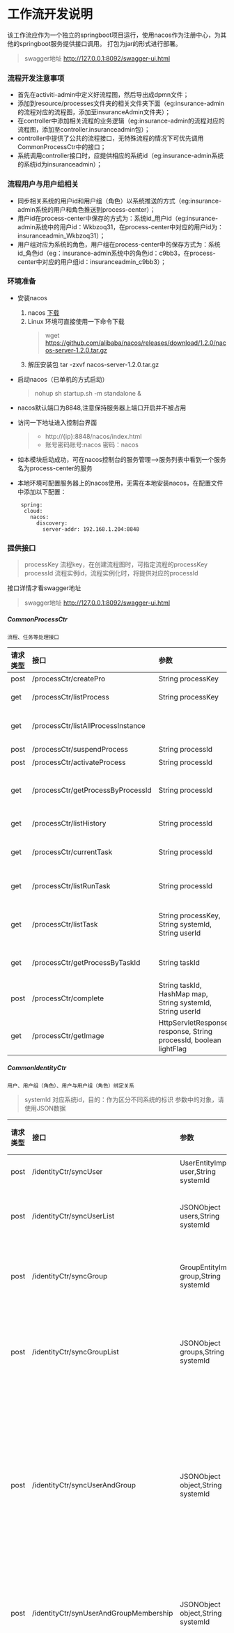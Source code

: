 # 工作流开发说明
   该工作流应作为一个独立的springboot项目运行，使用nacos作为注册中心，为其他的springboot服务提供接口调用。
   打包为jar的形式进行部署。
   > swagger地址 http://127.0.0.1:8092/swagger-ui.html

### 流程开发注意事项
* 首先在activiti-admin中定义好流程图，然后导出成dpmn文件；
* 添加到resource/processes文件夹的相关文件夹下面（eg:insurance-admin的流程对应的流程图，添加至insuranceAdmin文件夹）；
* 在controller中添加相关流程的业务逻辑（eg:insurance-admin的流程对应的流程图，添加至controller.insuranceadmin包）；
* controller中提供了公共的流程接口，无特殊流程的情况下可优先调用CommonProcessCtr中的接口；
* 系统调用controller接口时，应提供相应的系统id（eg:insurance-admin系统的系统id为insuranceadmin）；

### 流程用户与用户组相关
* 同步相关系统的用户id和用户组（角色）以系统推送的方式（eg:insurance-admin系统的用户和角色推送到process-center）；
* 用户id在process-center中保存的方式为：系统id_用户id（eg:insurance-admin系统中的用户id：Wkbzoq31，在process-center中对应的用户id为：insuranceadmin_Wkbzoq31）；
* 用户组对应为系统的角色，用户组在process-center中的保存方式为：系统id_角色id（eg：insurance-admin系统中的角色id：c9bb3，在process-center中对应的用户组id：insuranceadmin_c9bb3）；

### 环境准备
  * 安装nacos
    1. nacos [下载](https://github.com/alibaba/nacos/releases/download/1.2.0/nacos-server-1.2.0.tar.gz)
    2. Linux 环境可直接使用一下命令下载 
        > wget https://github.com/alibaba/nacos/releases/download/1.2.0/nacos-server-1.2.0.tar.gz 
    3. 解压安装包  tar  -zxvf nacos-server-1.2.0.tar.gz
  * 启动nacos（已单机的方式启动） 
       >  nohup sh startup.sh -m standalone &
  * nacos默认端口为8848,注意保持服务器上端口开启并不被占用
  * 访问一下地址进入控制台界面
       > * http://{ip}:8848/nacos/index.html 
       > * 账号密码账号:nacos 密码：nacos
  * 如本模块启动成功，可在nacos控制台的服务管理-->服务列表中看到一个服务名为process-center的服务
  * 本地环境可配置服务器上的nacos使用，无需在本地安装nacos，在配置文件中添加以下配置：
    
         spring:
          cloud:
            nacos:
              discovery:
                server-addr: 192.168.1.204:8848
  
### 提供接口
   > processKey 流程key，在创建流程图时，可指定流程的processKey
   > processId 流程实例id，流程实例化时，将提供对应的processId
   
   接口详情才看swagger地址
   > swagger地址 http://127.0.0.1:8092/swagger-ui.html
##### CommonProcessCtr
    流程、任务等处理接口
 | 请求类型 | 接口 | 参数 | 返回值| 描述 |
 | :--- | :---- | :---- | :----: | :----: |
 | post |/processCtr/createPro | String processKey | 流程实例id String | 创建流程 |
 | get |/processCtr/listProcess | String processKey | 流程实例列表 List<ExecutionEntityImpl> | 查找流程实例列表 |
 | get |/processCtr/listAllProcessInstance |  | 流程实例列表 List<ExecutionEntityImpl> | 获取所有正在运行的流程实例 |
 | post |/processCtr/suspendProcess | String processId |  | 挂起流程 |
 | post |/processCtr/activateProcess | String processId |  | 启动流程 |
 | get |/processCtr/getProcessByProcessId | String processId | 流程实例 ExecutionEntityImpl  | 通过processId获取流程实例 |
 | get |/processCtr/listHistory | String processId | 流程历史记录 List<HistoricActivityInstance> | 获取流程的历史记录 | 
 | get |/processCtr/currentTask | String processId | 任务 TaskEntityImlp | 流程实例所在节点--返回单个节点 |
 | get |/processCtr/listRunTask | String processId | 任务列表 List<TaskEntityImlp> | 流程实例所在节点--返回个多节点 |
 | get |/processCtr/listTask | String processKey, String systemId, String userId | 任务列表 List<TaskEntityImlp> | 获取当前用户在processkey流程中任务 |
 | get |/processCtr/getProcessByTaskId | String taskId | 流程实例 ExecutionEntityImpl | 通过任务id获取流程实例 |
 | post |/processCtr/complete | String taskId, HashMap map, String systemId, String userId | 下一个任务Id String | 完成一个任务 |
 | get |/processCtr/getImage | HttpServletResponse response, String processId, boolean lightFlag |  | 获取流程图 |

##### CommonIdentityCtr
    用户、用户组（角色）、用户与用户组（角色）绑定关系
   > systemId 对应系统id，目的：作为区分不同系统的标识
   > 参数中的对象，请使用JSON数据 
   
| 请求类型 | 接口 | 参数 | 返回值| 描述 |
| :--- | :---- | :---- | :----: | :----: |
| post |/identityCtr/syncUser | UserEntityImpl user,String systemId |  | 同步用户信息 |
| post |/identityCtr/syncUserList | JSONObject users,String systemId |  | 同步用户信息（列表） |
| post |/identityCtr/syncGroup | GroupEntityImpl group,String systemId |  | 同步用户组（角色）信息 |
| post |/identityCtr/syncGroupList | JSONObject groups,String systemId |  | 同步用户组（角色）信息(列表) |
| post |/identityCtr/syncUserAndGroup | JSONObject object,String systemId |  | 同步用户、用户组（角色）信息，默认当前用户与用户组（角色）关联 |
| post |/identityCtr/synUserAndGroupMembership | JSONObject object,String systemId |  | 同步用户与用户组（角色）关系 |
| post |/identityCtr/synUsersAndGroups | JSONObject object,String systemId |  | 同步用户、用户组（角色）关系和用户与用户组（角色）关系 |


